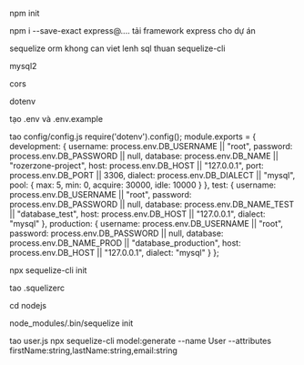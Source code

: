 npm init

npm i --save-exact express@.... tải framework express cho dự án

sequelize orm khong can viet lenh sql thuan
sequelize-cli

mysql2

cors

dotenv

tạo .env và .env.example 

tao config/config.js
require('dotenv').config();
module.exports = {
  development: {
    username: process.env.DB_USERNAME || "root",
    password: process.env.DB_PASSWORD || null,
    database: process.env.DB_NAME || "rozerzone-project",
    host: process.env.DB_HOST || "127.0.0.1",
    port: process.env.DB_PORT || 3306,
    dialect: process.env.DB_DIALECT || "mysql",
    pool: {
      max: 5,
      min: 0,
      acquire: 30000,
      idle: 10000
    }
  },
  test: {
    username: process.env.DB_USERNAME || "root",
    password: process.env.DB_PASSWORD || null,
    database: process.env.DB_NAME_TEST || "database_test",
    host: process.env.DB_HOST || "127.0.0.1",
    dialect: "mysql"
  },
  production: {
    username: process.env.DB_USERNAME || "root",
    password: process.env.DB_PASSWORD || null,
    database: process.env.DB_NAME_PROD || "database_production",
    host: process.env.DB_HOST || "127.0.0.1",
    dialect: "mysql"
  }
};

npx sequelize-cli init

tao .squelizerc

cd nodejs 

node_modules/.bin/sequelize init

tao user.js 
npx sequelize-cli model:generate --name User --attributes firstName:string,lastName:string,email:string
